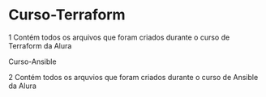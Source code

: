 # Curso-Terraform

1 Contém todos os arquivos que foram criados durante o curso de Terraform da Alura

Curso-Ansible

2 Contém todos os arquvios que foram criados durante o curso de Ansible da Alura
